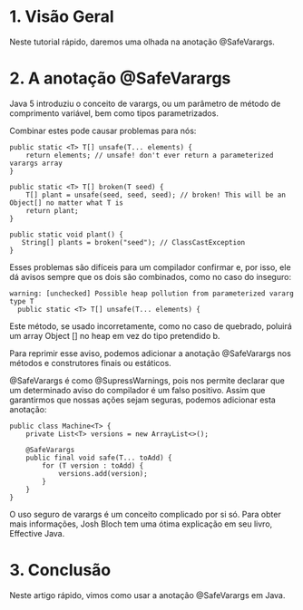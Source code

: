 # 1. Visão Geral
Neste tutorial rápido, daremos uma olhada na anotação @SafeVarargs.

# 2. A anotação @SafeVarargs
Java 5 introduziu o conceito de varargs, ou um parâmetro de método de comprimento variável, bem como tipos parametrizados.

Combinar estes pode causar problemas para nós:

```
public static <T> T[] unsafe(T... elements) {
    return elements; // unsafe! don't ever return a parameterized varargs array
}

public static <T> T[] broken(T seed) {
    T[] plant = unsafe(seed, seed, seed); // broken! This will be an Object[] no matter what T is
    return plant;
}

public static void plant() {
   String[] plants = broken("seed"); // ClassCastException
}
```

Esses problemas são difíceis para um compilador confirmar e, por isso, ele dá avisos sempre que os dois são combinados, como no caso do inseguro:


```
warning: [unchecked] Possible heap pollution from parameterized vararg type T
  public static <T> T[] unsafe(T... elements) {
```

Este método, se usado incorretamente, como no caso de quebrado, poluirá um array Object [] no heap em vez do tipo pretendido b.

Para reprimir esse aviso, podemos adicionar a anotação @SafeVarargs nos métodos e construtores finais ou estáticos.

@SafeVarargs é como @SupressWarnings, pois nos permite declarar que um determinado aviso do compilador é um falso positivo. Assim que garantirmos que nossas ações sejam seguras, podemos adicionar esta anotação:

```
public class Machine<T> {
    private List<T> versions = new ArrayList<>();

    @SafeVarargs
    public final void safe(T... toAdd) {
        for (T version : toAdd) {
            versions.add(version);
        }
    }
}
```

O uso seguro de varargs é um conceito complicado por si só. Para obter mais informações, Josh Bloch tem uma ótima explicação em seu livro, Effective Java.

# 3. Conclusão
Neste artigo rápido, vimos como usar a anotação @SafeVarargs em Java.